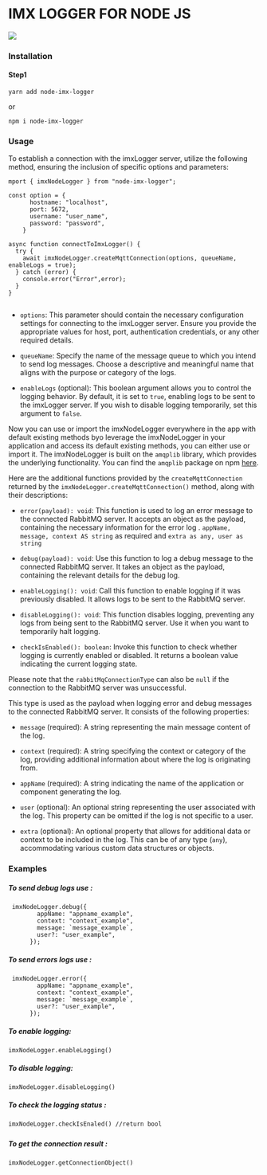 # IMX LOGGER FOR NODE JS

![](https://imaxeam.com/assets/images/logo-dark.png)



### Installation



#### Step1



```
yarn add node-imx-logger
```



or



```
npm i node-imx-logger
```



### Usage



To establish a connection with the imxLogger server, utilize the following method, ensuring the inclusion of specific options and parameters:



```
mport { imxNodeLogger } from "node-imx-logger";

const option = {
      hostname: "localhost",
      port: 5672,
      username: "user_name",
      password: "password",
    }

async function connectToImxLogger() {
  try {
    await imxNodeLogger.createMqttConnection(options, queueName, enableLogs = true);
  } catch (error) {
    console.error("Error",error);
  }
}


```



- `options`: This parameter should contain the necessary configuration settings for connecting to the imxLogger server. Ensure you provide the appropriate values for host, port, authentication credentials, or any other required details.

- `queueName`: Specify the name of the message queue to which you intend to send log messages. Choose a descriptive and meaningful name that aligns with the purpose or category of the logs.

- `enableLogs` (optional): This boolean argument allows you to control the logging behavior. By default, it is set to `true`, enabling logs to be sent to the imxLogger server. If you wish to disable logging temporarily, set this argument to `false`.



 Now you can use or import the imxNodeLogger everywhere in the app with default existing methods byo leverage the imxNodeLogger in your application and access its default existing methods, you can either use or import it. The imxNodeLogger is built on the `amqplib` library, which provides the underlying functionality. You can find the `amqplib` package on npm [here](https://www.npmjs.com/package/amqplib).



Here are the additional functions provided by the `createMqttConnection` returned by the `imxNodeLogger.createMqttConnection()` method, along with their descriptions:

- `error(payload): void`: This function is used to log an error message to the connected RabbitMQ server. It accepts an object as the payload, containing the necessary information for the error log . `appName, message, context AS string` as required and `extra as any, user as string`

- `debug(payload): void`: Use this function to log a debug message to the connected RabbitMQ server. It takes an  object as the payload, containing the relevant details for the debug log.

- `enableLogging(): void`: Call this function to enable logging if it was previously disabled. It allows logs to be sent to the RabbitMQ server.

- `disableLogging(): void`: This function disables logging, preventing any logs from being sent to the RabbitMQ server. Use it when you want to temporarily halt logging.

- `checkIsEnabled(): boolean`: Invoke this function to check whether logging is currently enabled or disabled. It returns a boolean value indicating the current logging state.
  
  

Please note that the `rabbitMqConnectionType` can also be `null` if the connection to the RabbitMQ server was unsuccessful.



This type is used as the payload when logging error and debug messages to the connected RabbitMQ server. It consists of the following properties:

- `message` (required): A string representing the main message content of the log.

- `context` (required): A string specifying the context or category of the log, providing additional information about where the log is originating from.

- `appName` (required): A string indicating the name of the application or component generating the log.

- `user` (optional): An optional string representing the user associated with the log. This property can be omitted if the log is not specific to a user.

- `extra` (optional): An optional property that allows for additional data or context to be included in the log. This can be of any type (`any`), accommodating various custom data structures or objects.
  
  

### Examples

##### To send debug logs use :

```
 imxNodeLogger.debug({
        appName: "appname_example",
        context: "context_example",
        message: `message_example`,
        user?: "user_example",
      });
```

##### To send errors logs use :

```
 imxNodeLogger.error({
        appName: "appname_example",
        context: "context_example",
        message: `message_example`,
        user?: "user_example",
      });
```



##### To enable logging:

```
imxNodeLogger.enableLogging()
```



##### To disable logging:

```
imxNodeLogger.disableLogging()
```



##### To check the logging status :

```
imxNodeLogger.checkIsEnaled() //return bool 
```

##### 

##### To get the connection result :

```
imxNodeLogger.getConnectionObject()
```
